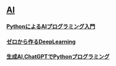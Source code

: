 ## [AI](https://github.com/ohr486/MyBooks/tree/master/ai)

#### [PythonによるAIプログラミング入門](https://github.com/ohr486/MyBooks/tree/master/ai/python_ai_programming)
#### [ゼロから作るDeepLearning](https://github.com/ohr486/MyBooks/tree/master/ai/zero_deep_learning_1/)
#### [生成AI,ChatGPTでPythonプログラミング](https://github.com/ohr486/MyBooks/tree/master/ai/generative-ai-python-programming/)

